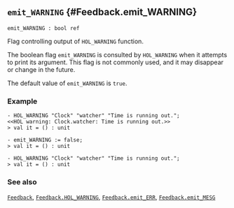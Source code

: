 ## `emit_WARNING` {#Feedback.emit_WARNING}


```
emit_WARNING : bool ref
```



Flag controlling output of `HOL_WARNING` function.


The boolean flag `emit_WARNING` is consulted by `HOL_WARNING` when it
attempts to print its argument. This flag is not commonly used, and
it may disappear or change in the future.

The default value of `emit_WARNING` is `true`.

### Example

    
    - HOL_WARNING "Clock" "watcher" "Time is running out.";
    <<HOL warning: Clock.watcher: Time is running out.>>
    > val it = () : unit
    
    - emit_WARNING := false;
    > val it = () : unit
    
    - HOL_WARNING "Clock" "watcher" "Time is running out.";
    > val it = () : unit
    



### See also

[`Feedback`](#Feedback), [`Feedback.HOL_WARNING`](#Feedback.HOL_WARNING), [`Feedback.emit_ERR`](#Feedback.emit_ERR), [`Feedback.emit_MESG`](#Feedback.emit_MESG)

